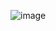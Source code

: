 ![image](https://user-images.githubusercontent.com/57319180/156700939-948bab59-d485-4f8e-af7f-14133f33a7bd.png)
